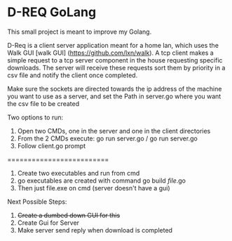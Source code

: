# D-REQ GoLang

This small project is meant to improve my Golang.

D-Req is a client server application meant for a home lan, which uses the Walk GUI [walk GUI] (https://github.com/lxn/walk). 
A tcp client makes a simple request to a tcp server component in the house
requesting specific downloads.
The server will receive these requests sort them by priority in a csv file and notify the client once completed.

Make sure the sockets are directed towards the ip address of the machine you want to use as a server, and set the Path in server.go where you want the csv file to be created

Two options to run:
1. Open two CMDs, one in the server and one in the client directories
2. From the 2 CMDs execute: go run server.go / go run server.go
3. Follow client.go prompt

=========================

1. Create two executables and run from cmd
2. go executables are created with command go build *file*.go
3. Then just file.exe on cmd (server doesn't have a gui)

Next Possible Steps:
1. ~~Create a dumbed down GUI for this~~
2. Create Gui for Server
3. Make server send reply when download is completed
